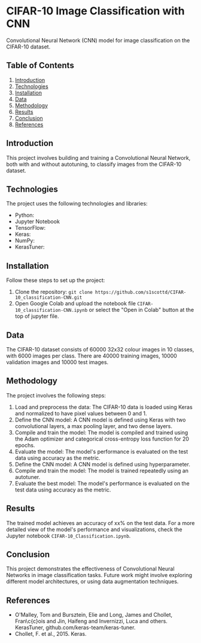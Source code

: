 # CIFAR-10 Image Classification with CNN

Convolutional Neural Network (CNN) model for image classification on the CIFAR-10 dataset.

## Table of Contents

1. [Introduction](#introduction)
2. [Technologies](#technologies)
3. [Installation](#installation)
4. [Data](#data)
5. [Methodology](#methodology)
6. [Results](#results)
7. [Conclusion](#conclusion)
8. [References](#references)

## Introduction <a name="introduction"></a>

This project involves building and training a Convolutional Neural Network, both with and without autotuning, to classify images from the CIFAR-10 dataset.

## Technologies <a name="technologies"></a>

The project uses the following technologies and libraries:

- Python:
- Jupyter Notebook
- TensorFlow:
- Keras:
- NumPy:
- KerasTuner:

## Installation <a name="installation"></a>

Follow these steps to set up the project:

1. Clone the repository: `git clone https://github.com/s1scottd/CIFAR-10_classification-CNN.git`
2. Open Google Colab and upload the notebook file `CIFAR-10_classification-CNN.ipynb` or select the "Open in Colab" button at the top of jupyter file.

## Data <a name="data"></a>

The CIFAR-10 dataset consists of 60000 32x32 colour images in 10 classes, with 6000 images per class. There are 40000 training images, 10000 validation images and 10000 test images.

## Methodology <a name="methodology"></a>

The project involves the following steps:

1. Load and preprocess the data: The CIFAR-10 data is loaded using Keras and normalized to have pixel values between 0 and 1.
2. Define the CNN model: A CNN model is defined using Keras with two convolutional layers, a max pooling layer, and two dense layers.
3. Compile and train the model: The model is compiled and trained using the Adam optimizer and categorical cross-entropy loss function for 20 epochs.
4. Evaluate the model: The model's performance is evaluated on the test data using accuracy as the metric.
5. Define the CNN model: A CNN model is defined using hyperparameter.
6. Compile and train the model: The model is trained repeatedly using an autotuner.
7. Evaluate the best model: The model's performance is evaluated on the test data using accuracy as the metric.

## Results <a name="results"></a>

The trained model achieves an accuracy of xx% on the test data. For a more detailed view of the model's performance and visualizations, check the Jupyter notebook `CIFAR-10_Classification.ipynb`.

## Conclusion <a name="conclusion"></a>

This project demonstrates the effectiveness of Convolutional Neural Networks in image classification tasks. Future work might involve exploring different model architectures, or using data augmentation techniques.

## References <a name="references"></a>

- O'Malley, Tom and Bursztein, Elie and Long, James and Chollet, Fran\c{c}ois and Jin, Haifeng and Invernizzi, Luca and others. KerasTuner, github.com/keras-team/keras-tuner. 
- Chollet, F. et al., 2015. Keras.

